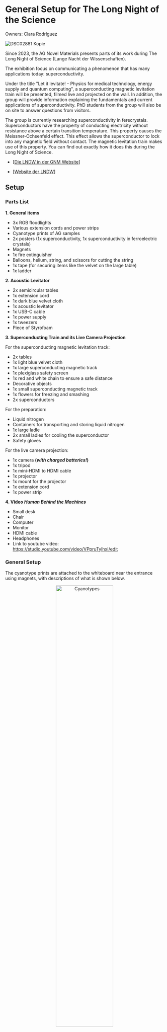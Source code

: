 # General Setup for The Long Night of the Science 

Owners: Clara Rodríguez

![DSC02881 Kopie](https://github.com/user-attachments/assets/a1603fab-1d57-4bf0-9a55-baccbcf69b4a)

Since 2023, the AG Novel Materials presents parts of its work during The Long Night of Science (Lange Nacht der Wissenschaften).
 
The exhibition focus on communicating a phenomenon that has many applications today: superconductivity.
 
Under the title "Let it levitate! - Physics for medical technology, energy supply and quantum computing", a superconducting magnetic levitation train will be presented, filmed live and projected on the wall. In addition, the group will provide information explaining the fundamentals and current applications of superconductivity. PhD students from the group will also be on site to answer questions from visitors.
 
The group is currently researching superconductivity in ferecrystals. Superconductors have the property of conducting electricity without resistance above a certain transition temperature. This property causes the Meissner-Ochsenfeld effect. This effect allows the superconductor to lock into any magnetic field without contact. The magnetic levitation train makes use of this property. You can find out exactly how it does this during the Long Night of Science.

* [[Die LNDW in der GNM Website](https://www.physik.hu-berlin.de/de/gnm/forschung_publikationen/forschungsverbunde/project-sci.com/lab-present/lndw)]

* [[Website der LNDW](https://www.langenachtderwissenschaften.de)]


## Setup

### Parts List 

**1. General items**
* 3x RGB floodlights
* Various extension cords and power strips
* Cyanotype prints of AG samples
* 2x posters (1x superconductivity, 1x superconductivity in ferroelectric crystals)
* Magnets
* 1x fire extinguisher
* Balloons, helium, string, and scissors for cutting the string
* 1x tape (for securing items like the velvet on the large table)
* 1x ladder

**2. Acoustic Levitator**
* 2x semicircular tables
* 1x extension cord
* 1x dark blue velvet cloth
* 1x acoustic levitator
* 1x USB-C cable
* 1x power supply
* 1x tweezers
* Piece of Styrofoam

**3. Superconducting Train and its Live Camera Projection**

For the superconducting magnetic levitation track:

* 2x tables
* 1x light blue velvet cloth
* 1x large superconducting magnetic track
* 1x plexiglass safety screen
* 1x red and white chain to ensure a safe distance
* Decorative objects
* 1x small superconducting magnetic track
* 1x flowers for freezing and smashing
* 2x superconductors

For the preparation:

* Liquid nitrogen
* Containers for transporting and storing liquid nitrogen
* 1x large ladle
* 2x small ladles for cooling the superconductor
* Safety gloves

For the live camera projection:

* 1x camera **(_with charged batteries!_)**
* 1x tripod
* 1x mini-HDMI to HDMI cable
* 1x projector
* 1x mount for the projector
* 1x extension cord
* 1x power strip

**4. Video _Human Behind the Machines_**

* Small desk
* Chair
* Computer
* Monitor
* HDMI cable
* Headphones
* Link to youtube video: https://studio.youtube.com/video/VPpruTylhxI/edit 
  
### General Setup 

The cyanotype prints are attached to the whiteboard near the entrance using magnets, with descriptions of what is shown below.

<p align="center">
<img src="https://github.com/user-attachments/assets/9bc7b85d-9709-4f33-83da-457c544d7bd2" alt="Cyanotypes" style="width:60%; height:auto;">
</p>

The posters are also attached with magnets to the two pillars directly opposite the first door. Between the two pillars, the chairs that were previously in the room and not being used will be stacked.

<p align="center">
<img src="https://github.com/user-attachments/assets/c40aaa6f-da2d-4f35-9041-27f9693ea224" alt="Poster" style="width:60%; height:auto;">
</p>

Three lights, set to produce blue light, are placed along the room. See photos:

<div style="display: flex; justify-content: center;">
  <img src="https://github.com/user-attachments/assets/0abccb61-146e-40a6-a963-ae82997accfc" alt="Light 1" style="width: 33%; height: auto; margin-right: 10px;">
  <img src="https://github.com/user-attachments/assets/3b048757-f6f9-4443-aeb5-cb301e792178" alt="Light 2" style="width: 33%; height: auto; margin-right: 10px;">
  <img src="https://github.com/user-attachments/assets/f4ad95e0-93b9-45c8-981d-f18173b446e9" alt="Light 3" style="width: 33%; height: auto;">
</div>

### Setup Superconducting Train

_**Due to the use of liquid nitrogen, windows and doors must remain open at all times during the LNDW!**_


Two tables are placed at the height of the third column, centered in the room, and covered with light blue velvet. The velvet may need to be secured to the table with tape to prevent slipping. **_Caution: Do not block the emergency exit doors to the courtyard or the two doors leading to the hallway. These are escape routes!_**


<div style="display: flex; justify-content: center;">
  <img src="https://github.com/user-attachments/assets/ff3c3d4f-474d-4cf3-b364-70b5d7ae9271" alt="Setup Train" style="width: 49%; height: auto; margin-right: 10px;">
  <img src="https://github.com/user-attachments/assets/84415d86-bdfa-4f44-b732-63ba80b67514" alt="Live Camera Setup" style="width: 49%; height: auto;">
</div>


On the tables, the large magnetic levitation track is placed with the plexiglass sheet in front of it, facing the audience. In front of the table, a red and white chain is set up to keep the audience at a safe distance from the liquid nitrogen, camera, and cables. On the chain you can tie the balloons filled with helium. 

Right next to the window, behind the third column, is a table for the scientists to prepare the experiment. There you will find the necessary safety items, as well as the liquid nitrogen and other materials such as the superconductor or the ladlers. 

On the other side of the third column is a mount that holds the projector and a lamp. They are connected to an extension cord. In front of the mount is a tripod with the camera on it. The projector and the camera are connected with a mini HDMI to HDMI cable. The camera is turned on and films the whole large superconducting magnetic train track. 


<div style="display: flex; justify-content: center;">
  <img src="https://github.com/user-attachments/assets/c1f5df3b-9f57-4a0c-8c26-310687daad25" alt="Setup Train" style="width: 33%; height: auto; margin-right: 10px;">
  <img src="https://github.com/user-attachments/assets/3fb77d75-e3a3-4fd2-98d3-aea41ddd80a7" alt="Sicherheitsequipment" style="width: 33%; height: auto; margin-right: 10px;">
  <img src="https://github.com/user-attachments/assets/f4ad95e0-93b9-45c8-981d-f18173b446e9" alt="Light" style="width: 33%; height: auto;">
</div>


Behind the large track, the small superconducting magnetic track is placed along with its padded box. Superconductors are very brittle and expensive, and if they fall on the table or floor, they could break. Therefore, when using the small track, it should always be done over the padded box.


<div style="display: flex; justify-content: center;">
  <img src="https://github.com/user-attachments/assets/72c442aa-f72e-4ca8-bc79-f5cf6e2c458d" alt="Small Setup Train" style="width: 49%; height: auto; margin-right: 10px;">
  <img src="https://github.com/user-attachments/assets/98bb3b0d-ac60-4dde-8b5e-5ca7e69eaa88" alt="Small Setup Train" style="width: 49%; height: auto;">
</div>


### Setup Acoustic Levitator

For the Acoustic Levitator, two semicircular tables are brought into the room, placed in front of the yellow chairs, and covered with the dark blue velvet. The Acoustic Levitator is placed on the table and connected via a USBc cable to a power supply connected to an extension cord. Inside the Levitator is a pair of tweezers and a small piece of Styrofoam.


<div style="display: flex; justify-content: center;">
  <img src="https://github.com/user-attachments/assets/83c0b7cb-98bb-4f9b-ae32-5f630c036031" alt="Setup Levitator" style="width: 33%; height: auto; margin-right: 10px;">
  <img src="https://github.com/user-attachments/assets/695ee10a-4cd5-4cdf-acc4-6faa299be2d3" alt="Setup Levitator" style="width: 33%; height: auto; margin-right: 10px;">
  <img src="https://github.com/user-attachments/assets/3b048757-f6f9-4443-aeb5-cb301e792178" alt="Light" style="width: 33%; height: auto;">
</div>

![DSC05172](https://github.com/user-attachments/assets/d38aace1-0a78-4495-bab3-e04db88aaa77)

### Setup Video Human Behind the Machines

_To be added by a member of the group Novel Materials!_

## Changes and Troubleshooting 

_Write here if there are any changes or if there are any problems, how they were solved!_

...

